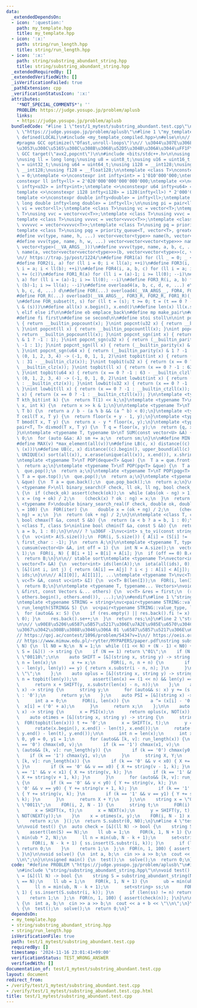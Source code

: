 ```yaml
---
data:
  _extendedDependsOn:
  - icon: ':question:'
    path: my_template.hpp
    title: my_template.hpp
  - icon: ':x:'
    path: string/run_length.hpp
    title: string/run_length.hpp
  - icon: ':x:'
    path: string/substring_abundant_string.hpp
    title: string/substring_abundant_string.hpp
  _extendedRequiredBy: []
  _extendedVerifiedWith: []
  _isVerificationFailed: true
  _pathExtension: cpp
  _verificationStatusIcon: ':x:'
  attributes:
    '*NOT_SPECIAL_COMMENTS*': ''
    PROBLEM: https://judge.yosupo.jp/problem/aplusb
    links:
    - https://judge.yosupo.jp/problem/aplusb
  bundledCode: "#line 1 \"test/1_mytest/substring_abundant.test.cpp\"\n#define PROBLEM\
    \ \"https://judge.yosupo.jp/problem/aplusb\"\n#line 1 \"my_template.hpp\"\n#if\
    \ defined(LOCAL)\n#include <my_template_compiled.hpp>\n#else\n\n// https://codeforces.com/blog/entry/96344\n\
    #pragma GCC optimize(\"Ofast,unroll-loops\")\n// \u3044\u307E\u306E CF \u3060\u3068\
    \u3053\u308C\u5165\u308C\u308B\u3068\u52D5\u304B\u306A\u3044\uFF1F\n// #pragma\
    \ GCC target(\"avx2,popcnt\")\n\n#include <bits/stdc++.h>\n\nusing namespace std;\n\
    \nusing ll = long long;\nusing u8 = uint8_t;\nusing u16 = uint16_t;\nusing u32\
    \ = uint32_t;\nusing u64 = uint64_t;\nusing i128 = __int128;\nusing u128 = unsigned\
    \ __int128;\nusing f128 = __float128;\n\ntemplate <class T>\nconstexpr T infty\
    \ = 0;\ntemplate <>\nconstexpr int infty<int> = 1'010'000'000;\ntemplate <>\n\
    constexpr ll infty<ll> = 2'020'000'000'000'000'000;\ntemplate <>\nconstexpr u32\
    \ infty<u32> = infty<int>;\ntemplate <>\nconstexpr u64 infty<u64> = infty<ll>;\n\
    template <>\nconstexpr i128 infty<i128> = i128(infty<ll>) * 2'000'000'000'000'000'000;\n\
    template <>\nconstexpr double infty<double> = infty<ll>;\ntemplate <>\nconstexpr\
    \ long double infty<long double> = infty<ll>;\n\nusing pi = pair<ll, ll>;\nusing\
    \ vi = vector<ll>;\ntemplate <class T>\nusing vc = vector<T>;\ntemplate <class\
    \ T>\nusing vvc = vector<vc<T>>;\ntemplate <class T>\nusing vvvc = vector<vvc<T>>;\n\
    template <class T>\nusing vvvvc = vector<vvvc<T>>;\ntemplate <class T>\nusing\
    \ vvvvvc = vector<vvvvc<T>>;\ntemplate <class T>\nusing pq = priority_queue<T>;\n\
    template <class T>\nusing pqg = priority_queue<T, vector<T>, greater<T>>;\n\n\
    #define vv(type, name, h, ...) vector<vector<type>> name(h, vector<type>(__VA_ARGS__))\n\
    #define vvv(type, name, h, w, ...) vector<vector<vector<type>>> name(h, vector<vector<type>>(w,\
    \ vector<type>(__VA_ARGS__)))\n#define vvvv(type, name, a, b, c, ...) \\\n  vector<vector<vector<vector<type>>>>\
    \ name(a, vector<vector<vector<type>>>(b, vector<vector<type>>(c, vector<type>(__VA_ARGS__))))\n\
    \n// https://trap.jp/post/1224/\n#define FOR1(a) for (ll _ = 0; _ < ll(a); ++_)\n\
    #define FOR2(i, a) for (ll i = 0; i < ll(a); ++i)\n#define FOR3(i, a, b) for (ll\
    \ i = a; i < ll(b); ++i)\n#define FOR4(i, a, b, c) for (ll i = a; i < ll(b); i\
    \ += (c))\n#define FOR1_R(a) for (ll i = (a)-1; i >= ll(0); --i)\n#define FOR2_R(i,\
    \ a) for (ll i = (a)-1; i >= ll(0); --i)\n#define FOR3_R(i, a, b) for (ll i =\
    \ (b)-1; i >= ll(a); --i)\n#define overload4(a, b, c, d, e, ...) e\n#define overload3(a,\
    \ b, c, d, ...) d\n#define FOR(...) overload4(__VA_ARGS__, FOR4, FOR3, FOR2, FOR1)(__VA_ARGS__)\n\
    #define FOR_R(...) overload3(__VA_ARGS__, FOR3_R, FOR2_R, FOR1_R)(__VA_ARGS__)\n\
    \n#define FOR_subset(t, s) for (ll t = (s); t >= 0; t = (t == 0 ? -1 : (t - 1)\
    \ & (s)))\n#define all(x) x.begin(), x.end()\n#define len(x) ll(x.size())\n#define\
    \ elif else if\n\n#define eb emplace_back\n#define mp make_pair\n#define mt make_tuple\n\
    #define fi first\n#define se second\n\n#define stoi stoll\n\nint popcnt(int x)\
    \ { return __builtin_popcount(x); }\nint popcnt(u32 x) { return __builtin_popcount(x);\
    \ }\nint popcnt(ll x) { return __builtin_popcountll(x); }\nint popcnt(u64 x) {\
    \ return __builtin_popcountll(x); }\nint popcnt_sgn(int x) { return (__builtin_parity(x)\
    \ & 1 ? -1 : 1); }\nint popcnt_sgn(u32 x) { return (__builtin_parity(x) & 1 ?\
    \ -1 : 1); }\nint popcnt_sgn(ll x) { return (__builtin_parity(x) & 1 ? -1 : 1);\
    \ }\nint popcnt_sgn(u64 x) { return (__builtin_parity(x) & 1 ? -1 : 1); }\n//\
    \ (0, 1, 2, 3, 4) -> (-1, 0, 1, 1, 2)\nint topbit(int x) { return (x == 0 ? -1\
    \ : 31 - __builtin_clz(x)); }\nint topbit(u32 x) { return (x == 0 ? -1 : 31 -\
    \ __builtin_clz(x)); }\nint topbit(ll x) { return (x == 0 ? -1 : 63 - __builtin_clzll(x));\
    \ }\nint topbit(u64 x) { return (x == 0 ? -1 : 63 - __builtin_clzll(x)); }\n//\
    \ (0, 1, 2, 3, 4) -> (-1, 0, 1, 0, 2)\nint lowbit(int x) { return (x == 0 ? -1\
    \ : __builtin_ctz(x)); }\nint lowbit(u32 x) { return (x == 0 ? -1 : __builtin_ctz(x));\
    \ }\nint lowbit(ll x) { return (x == 0 ? -1 : __builtin_ctzll(x)); }\nint lowbit(u64\
    \ x) { return (x == 0 ? -1 : __builtin_ctzll(x)); }\n\ntemplate <typename T>\n\
    T kth_bit(int k) {\n  return T(1) << k;\n}\ntemplate <typename T>\nbool has_kth_bit(T\
    \ x, int k) {\n  return x >> k & 1;\n}\n\ntemplate <typename T>\nT floor(T a,\
    \ T b) {\n  return a / b - (a % b && (a ^ b) < 0);\n}\ntemplate <typename T>\n\
    T ceil(T x, T y) {\n  return floor(x + y - 1, y);\n}\ntemplate <typename T>\n\
    T bmod(T x, T y) {\n  return x - y * floor(x, y);\n}\ntemplate <typename T>\n\
    pair<T, T> divmod(T x, T y) {\n  T q = floor(x, y);\n  return {q, x - q * y};\n\
    }\n\ntemplate <typename T, typename U>\nT SUM(const vector<U> &A) {\n  T sm =\
    \ 0;\n  for (auto &&a: A) sm += a;\n  return sm;\n}\n\n#define MIN(v) *min_element(all(v))\n\
    #define MAX(v) *max_element(all(v))\n#define LB(c, x) distance((c).begin(), lower_bound(all(c),\
    \ (x)))\n#define UB(c, x) distance((c).begin(), upper_bound(all(c), (x)))\n#define\
    \ UNIQUE(x) sort(all(x)), x.erase(unique(all(x)), x.end()), x.shrink_to_fit()\n\
    \ntemplate <typename T>\nT POP(deque<T> &que) {\n  T a = que.front();\n  que.pop_front();\n\
    \  return a;\n}\ntemplate <typename T>\nT POP(pq<T> &que) {\n  T a = que.top();\n\
    \  que.pop();\n  return a;\n}\ntemplate <typename T>\nT POP(pqg<T> &que) {\n \
    \ T a = que.top();\n  que.pop();\n  return a;\n}\ntemplate <typename T>\nT POP(vc<T>\
    \ &que) {\n  T a = que.back();\n  que.pop_back();\n  return a;\n}\n\ntemplate\
    \ <typename F>\nll binary_search(F check, ll ok, ll ng, bool check_ok = true)\
    \ {\n  if (check_ok) assert(check(ok));\n  while (abs(ok - ng) > 1) {\n    auto\
    \ x = (ng + ok) / 2;\n    (check(x) ? ok : ng) = x;\n  }\n  return ok;\n}\ntemplate\
    \ <typename F>\ndouble binary_search_real(F check, double ok, double ng, int iter\
    \ = 100) {\n  FOR(iter) {\n    double x = (ok + ng) / 2;\n    (check(x) ? ok :\
    \ ng) = x;\n  }\n  return (ok + ng) / 2;\n}\n\ntemplate <class T, class S>\ninline\
    \ bool chmax(T &a, const S &b) {\n  return (a < b ? a = b, 1 : 0);\n}\ntemplate\
    \ <class T, class S>\ninline bool chmin(T &a, const S &b) {\n  return (a > b ?\
    \ a = b, 1 : 0);\n}\n\n// ? \u306F -1\nvc<int> s_to_vi(const string &S, char first_char)\
    \ {\n  vc<int> A(S.size());\n  FOR(i, S.size()) { A[i] = (S[i] != '?' ? S[i] -\
    \ first_char : -1); }\n  return A;\n}\n\ntemplate <typename T, typename U>\nvector<T>\
    \ cumsum(vector<U> &A, int off = 1) {\n  int N = A.size();\n  vector<T> B(N +\
    \ 1);\n  FOR(i, N) { B[i + 1] = B[i] + A[i]; }\n  if (off == 0) B.erase(B.begin());\n\
    \  return B;\n}\n\n// stable sort\ntemplate <typename T>\nvector<int> argsort(const\
    \ vector<T> &A) {\n  vector<int> ids(len(A));\n  iota(all(ids), 0);\n  sort(all(ids),\
    \ [&](int i, int j) { return (A[i] == A[j] ? i < j : A[i] < A[j]); });\n  return\
    \ ids;\n}\n\n// A[I[0]], A[I[1]], ...\ntemplate <typename T>\nvc<T> rearrange(const\
    \ vc<T> &A, const vc<int> &I) {\n  vc<T> B(len(I));\n  FOR(i, len(I)) B[i] = A[I[i]];\n\
    \  return B;\n}\n\ntemplate <typename T, typename... Vectors>\nvoid concat(vc<T>\
    \ &first, const Vectors &... others) {\n  vc<T> &res = first;\n  (res.insert(res.end(),\
    \ others.begin(), others.end()), ...);\n}\n#endif\n#line 1 \"string/run_length.hpp\"\
    \ntemplate <typename STRING = string>\nvc<pair<typename STRING::value_type, ll>>\
    \ run_length(STRING& S) {\n  vc<pair<typename STRING::value_type, ll>> res;\n\
    \  for (auto&& x: S) {\n    if (res.empty() || res.back().fi != x) { res.emplace_back(x,\
    \ 0); }\n    res.back().se++;\n  }\n  return res;\n}\n#line 2 \"string/substring_abundant_string.hpp\"\
    \n\n// \u90E8\u5206\u6587\u5B57\u5217\u306E\u7A2E\u985E\u6570\u304C\u6700\u5927\
    \u3067\u3042\u308B\u3088\u3046\u306A 01 \u6587\u5B57\u5217\u306E\u69CB\u6210\n\
    // https://qoj.ac/contest/1096/problem/5434?v=1\n// https://oeis.org/A094913\n\
    // https://www.mimuw.edu.pl/~rytter/MYPAPERS/paper.pdf\nstring substring_abundant_string(ll\
    \ N) {\n  ll N0 = N;\n  N = 1;\n  while ((1 << N) + (N - 1) < N0) ++N;\n\n  string\
    \ S = [&]() -> string {\n    if (N == 1) return \"01\";\n    if (N == 2) return\
    \ \"00110\";\n\n    auto SHIFT = [&](string x, string y) -> string {\n      int\
    \ n = len(x);\n      x += x;\n      FOR(i, n, n + n) {\n        if (x.substr(i\
    \ - len(y), len(y)) == y) { return x.substr(i - n, n); }\n      }\n      return\
    \ \"\";\n    };\n    auto oplus = [&](string x, string y) -> string {\n      int\
    \ n = topbit(len(y));\n      assert(len(x) == (1 << n) && len(y) == (1 << n));\n\
    \      return x + SHIFT(y, x.substr(len(x) - n, n));\n    };\n    auto NOT = [&](string\
    \ x) -> string {\n      string y;\n      for (auto&& s: x) y += (s == '0' ? '1'\
    \ : '0');\n      return y;\n    };\n    auto PSI = [&](string x) -> string {\n\
    \      int a = 0;\n      FOR(i, len(x)) {\n        a ^= (x[i] - '0');\n      \
    \  x[i] = ('0' + a);\n      }\n      return x;\n    };\n\n    auto NEXT = [&](string\
    \ x) -> string {\n      x = PSI(x);\n      return oplus(x, NOT(x));\n    };\n\n\
    \    auto otimes = [&](string x, string y) -> string {\n      string t;\n    \
    \  FOR(topbit(len(x))) t += '0';\n      x = SHIFT(x, t);\n      y = SHIFT(y, t);\n\
    \      rotate(x.begin(), x.end() - len(t), x.end());\n      rotate(y.begin(),\
    \ y.end() - len(t), y.end());\n\n      int n = len(x);\n      int x0 = 0, x1 =\
    \ 0, y0 = 0, y1 = 1;\n      for (auto&& [k, v]: run_length(x)) {\n        if (k\
    \ == '0') chmax(x0, v);\n        if (k == '1') chmax(x1, v);\n      }\n      for\
    \ (auto&& [k, v]: run_length(y)) {\n        if (k == '0') chmax(y0, v);\n    \
    \    if (k == '1') chmax(y1, v);\n      }\n      string X, Y;\n      for (auto&&\
    \ [k, v]: run_length(x)) {\n        if (k == '0' && v < x0) { X += string(v, k);\
    \ }\n        if (k == '0' && v == x0) { X += string(v - 1, k); }\n        if (k\
    \ == '1' && v < x1) { X += string(v, k); }\n        if (k == '1' && v == x1) {\
    \ X += string(v + 1, k); }\n      }\n      for (auto&& [k, v]: run_length(y))\
    \ {\n        if (k == '0' && v < y0) { Y += string(v, k); }\n        if (k ==\
    \ '0' && v == y0) { Y += string(v + 1, k); }\n        if (k == '1' && v < y1)\
    \ { Y += string(v, k); }\n        if (k == '1' && v == y1) { Y += string(v - 1,\
    \ k); }\n      }\n      return X + Y;\n    };\n\n    string x = \"0011\", y =\
    \ \"0011\";\n    FOR(i, 2, N - 1) {\n      string t;\n      FOR(i) t += '1';\n\
    \      x = SHIFT(x, t);\n      x = NEXT(x);\n      y = SHIFT(y, t);\n      y =\
    \ NOT(NEXT(y));\n    }\n    x = otimes(x, y);\n    FOR(i, N - 1) x += x[i];\n\
    \    return x;\n  }();\n  return S.substr(0, N0);\n}\n#line 4 \"test/1_mytest/substring_abundant.test.cpp\"\
    \n\nvoid test() {\n  auto check = [&](ll N) -> bool {\n    string S = substring_abundant_string(N);\n\
    \    assert(len(S) == N);\n    ll ub = 1;\n    FOR(k, 1, N + 1) {\n      ub =\
    \ min(ub * 2, N);\n      ll n = min(ub, N - k + 1);\n      set<string> ss;\n \
    \     FOR(i, N - k + 1) { ss.insert(S.substr(i, k)); }\n      if (len(ss) != n)\
    \ return 0;\n    }\n    return 1;\n  };\n  FOR(n, 1, 100) { assert(check(n));\
    \ }\n}\n\nvoid solve() {\n  int a, b;\n  cin >> a >> b;\n  cout << a + b << \"\
    \\n\";\n}\n\nsigned main() {\n  test();\n  solve();\n  return 0;\n}\n"
  code: "#define PROBLEM \"https://judge.yosupo.jp/problem/aplusb\"\n#include \"my_template.hpp\"\
    \n#include \"string/substring_abundant_string.hpp\"\n\nvoid test() {\n  auto check\
    \ = [&](ll N) -> bool {\n    string S = substring_abundant_string(N);\n    assert(len(S)\
    \ == N);\n    ll ub = 1;\n    FOR(k, 1, N + 1) {\n      ub = min(ub * 2, N);\n\
    \      ll n = min(ub, N - k + 1);\n      set<string> ss;\n      FOR(i, N - k +\
    \ 1) { ss.insert(S.substr(i, k)); }\n      if (len(ss) != n) return 0;\n    }\n\
    \    return 1;\n  };\n  FOR(n, 1, 100) { assert(check(n)); }\n}\n\nvoid solve()\
    \ {\n  int a, b;\n  cin >> a >> b;\n  cout << a + b << \"\\n\";\n}\n\nsigned main()\
    \ {\n  test();\n  solve();\n  return 0;\n}"
  dependsOn:
  - my_template.hpp
  - string/substring_abundant_string.hpp
  - string/run_length.hpp
  isVerificationFile: true
  path: test/1_mytest/substring_abundant.test.cpp
  requiredBy: []
  timestamp: '2024-11-16 23:01:41+09:00'
  verificationStatus: TEST_WRONG_ANSWER
  verifiedWith: []
documentation_of: test/1_mytest/substring_abundant.test.cpp
layout: document
redirect_from:
- /verify/test/1_mytest/substring_abundant.test.cpp
- /verify/test/1_mytest/substring_abundant.test.cpp.html
title: test/1_mytest/substring_abundant.test.cpp
---
```

